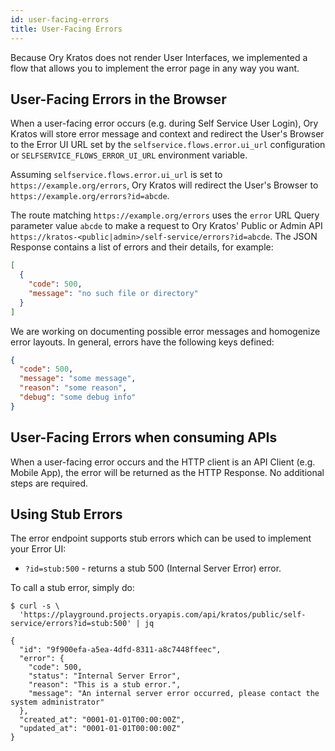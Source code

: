 ```yaml
---
id: user-facing-errors
title: User-Facing Errors
---
```


Because Ory Kratos does not render User Interfaces, we implemented a flow that
allows you to implement the error page in any way you want.

## User-Facing Errors in the Browser

When a user-facing error occurs (e.g. during Self Service User Login), Ory
Kratos will store error message and context and redirect the User's Browser to
the Error UI URL set by the `selfservice.flows.error.ui_url` configuration or
`SELFSERVICE_FLOWS_ERROR_UI_URL` environment variable.

Assuming `selfservice.flows.error.ui_url` is set to
`https://example.org/errors`, Ory Kratos will redirect the User's Browser to
`https://example.org/errors?id=abcde`.

The route matching `https://example.org/errors` uses the `error` URL Query
parameter value `abcde` to make a request to Ory Kratos' Public or Admin API
`https://kratos-<public|admin>/self-service/errors?id=abcde`. The JSON Response
contains a list of errors and their details, for example:

```json
[
  {
    "code": 500,
    "message": "no such file or directory"
  }
]
```

We are working on documenting possible error messages and homogenize error
layouts. In general, errors have the following keys defined:

```json
{
  "code": 500,
  "message": "some message",
  "reason": "some reason",
  "debug": "some debug info"
}
```

## User-Facing Errors when consuming APIs

When a user-facing error occurs and the HTTP client is an API Client (e.g.
Mobile App), the error will be returned as the HTTP Response. No additional
steps are required.

## Using Stub Errors

The error endpoint supports stub errors which can be used to implement your
Error UI:

- `?id=stub:500` - returns a stub 500 (Internal Server Error) error.

To call a stub error, simply do:

```shell script
$ curl -s \
  'https://playground.projects.oryapis.com/api/kratos/public/self-service/errors?id=stub:500' | jq

{
  "id": "9f900efa-a5ea-4dfd-8311-a8c7448ffeec",
  "error": {
    "code": 500,
    "status": "Internal Server Error",
    "reason": "This is a stub error.",
    "message": "An internal server error occurred, please contact the system administrator"
  },
  "created_at": "0001-01-01T00:00:00Z",
  "updated_at": "0001-01-01T00:00:00Z"
}
```
